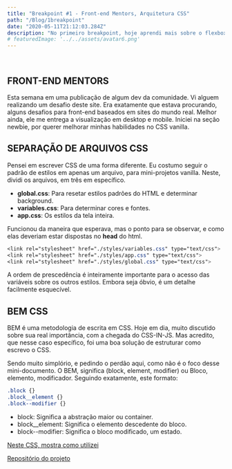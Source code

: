 ```yaml
---
title: "Breakpoint #1 - Front-end Mentors, Arquitetura CSS"
path: "/Blog/1breakpoint"
date: "2020-05-11T21:12:03.284Z"
description: "No primeiro breakpoint, hoje aprendi mais sobre o flexbox. Conheci uma plataforma de desafios. Usei do BEM architecture para escrever meu CSS. "
# featuredImage: '../../assets/avatar6.png'
---
```


<br />

## FRONT-END MENTORS

Esta semana em uma publicação de algum dev da comunidade. Vi alguem realizando um desafio deste site. Era exatamente que estava procurando, alguns desafios para front-end baseados em sites do mundo real. Melhor ainda, ele me entrega a visualização em desktop e mobile. Iniciei na seção newbie, por querer melhorar minhas habilidades no CSS vanilla.

## SEPARAÇÃO DE ARQUIVOS CSS

Pensei em escrever CSS de uma forma diferente. Eu costumo seguir o padrão de estilos em apenas um arquivo, para mini-projetos vanilla. Neste, dividi os arquivos, em três em específico.

- **global.css**: Para resetar estilos padrões do HTML e determinar background.
- **variables.css**: Para determinar cores e fontes.
- **app.css**: Os estilos da tela inteira.

Funcionou da maneira que esperava, mas o ponto para se observar, e como elas deveriam estar dispostas no **head** do html.

```css
<link rel="stylesheet" href="./styles/variables.css" type="text/css">
<link rel="stylesheet" href="./styles/app.css" type="text/css">
<link rel="stylesheet" href="./styles/global.css" type="text/css">
```

A ordem de prescedência é inteiramente importante para o acesso das variáveis sobre os outros estilos. Embora seja óbvio, é um detalhe facilmente esquecível.

## BEM CSS

BEM é uma metodologia de escrita em CSS. Hoje em dia, muito discutido sobre sua real importância, com a chegada do CSS-IN-JS. Mas acredito, que nesse caso específico, foi uma boa solução de estruturar como escrevo o CSS.

Sendo muito simplório, e pedindo o perdão aqui, como não é o foco desse mini-documento. O BEM, significa (block, element, modifier) ou Bloco, elemento, modificador. Seguindo exatamente, este formato:

```css
.block {}
.block__element {}
.block--modifier {}
```

- block: Significa a abstração maior ou container.
- block__element: Significa o elemento descedente do bloco.
- block--modifier: Significa o bloco modificado, um estado.

[Neste CSS, mostra como utilizei](https://github.com/Dheyson/four-card-flexible/blob/master/styles/app.css)

[Repositório do projeto](https://github.com/Dheyson/four-card-flexible)
